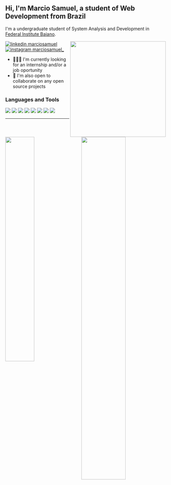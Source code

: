## Hi, I'm Marcio Samuel, a student of Web Development from Brazil

I'm a undergraduate student of System Analysis and Development in [Federal Institute Baiano](https://ifbaiano.edu.br/portal/ads-guanambi/).

<img align="right" height="300px" src="https://media.giphy.com/media/lQfjlsG5oHQDmw5pSY/giphy.gif"/>

<a href="https://www.linkedin.com/in/marciosamuel/">
    <img src="https://img.shields.io/badge/linkedin-0077B5?style=for-the-badge&logo=linkedin&logoColor=white" alt="linkedin marciosamuel"/>
</a>

<a href="https://www.instagram.com/marciosamuel_/">
    <img src="https://img.shields.io/badge/instagram-E4405F?style=for-the-badge&logo=instagram&logoColor=white" alt="instagram marciosamuel_"/>
</a>

<br/>

- 👨🏽‍💻 I'm currently looking for an internship and/or a job oportunity
- 🤝 I'm also open to collaborate on any open source projects

### Languages and Tools

<code><img heigth="25px" src="https://www.vectorlogo.zone/logos/reactjs/reactjs-ar21.svg"></code>
<code><img heigth="25px" src="https://www.vectorlogo.zone/logos/jquery/jquery-ar21.svg"></code>
<code><img heigth="25px" src="https://www.vectorlogo.zone/logos/vuejs/vuejs-ar21.svg"></code>
<code><img heigth="25px" src="https://www.vectorlogo.zone/logos/nodejs/nodejs-ar21.svg"></code>
<code><img heigth="25px" src="https://www.vectorlogo.zone/logos/mysql/mysql-ar21.svg"></code>
<code><img heigth="25px" src="https://www.vectorlogo.zone/logos/getbootstrap/getbootstrap-ar21.svg"></code>
<code><img heigth="25px" src="https://www.vectorlogo.zone/logos/heroku/heroku-ar21.svg"></code>
<code><img heigth="25px" src="https://www.vectorlogo.zone/logos/php/php-ar21.svg"></code>

***

<img align="left" width="42.5%" src="https://github-readme-stats.vercel.app/api/top-langs/?username=marciosamuel&layout=compact&title_color=00C58E&text_color=878787&bg_color=0D111700&langs_count=10">
<img align="right" width="52.5%" src="https://github-readme-stats.vercel.app/api?username=marciosamuel&show_icons=true&theme=radical&title_color=00C58E&text_color=878787&icon_color=F9DA01&bg_color=0D111700&cache_seconds=25000&count_private=true">
